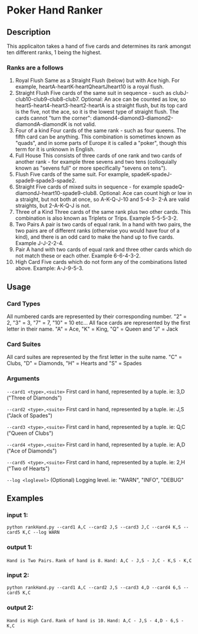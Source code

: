 # Poker Hand Ranker

## Description
This applicaiton takes a hand of five cards and determines its rank amongst ten different ranks, 1 being the highest.

### Ranks are a follows
1. Royal Flush
Same as a Straight Flush (below) but with Ace high. For example, heartA-heartK-heartQheartJheart10
is a royal flush.
2. Straight Flush
Five cards of the same suit in sequence - such as clubJ-club10-club9-club8-club7. Optional: An
ace can be counted as low, so heart5-heart4-heart3-heart2-heartA is a straight flush, but its top
card is the five, not the ace, so it is the lowest type of straight flush. The cards cannot "turn the
corner": diamond4-diamond3-diamond2-diamondA-diamondK is not valid.
3. Four of a kind
Four cards of the same rank - such as four queens. The fifth card can be anything. This
combination is sometimes known as "quads", and in some parts of Europe it is called a "poker",
though this term for it is unknown in English.
4. Full House
This consists of three cards of one rank and two cards of another rank - for example three
sevens and two tens (colloquially known as "sevens full" or more specifically "sevens on tens").
5. Flush
Five cards of the same suit. For example, spadeK-spadeJ-spade9-spade3-spade2.
6. Straight
Five cards of mixed suits in sequence - for example spadeQ-diamondJ-heart10-spade9-club8.
Optional: Ace can count high or low in a straight, but not both at once, so A-K-Q-J-10 and 5-4-3-
2-A are valid straights, but 2-A-K-Q-J is not.
7. Three of a Kind
Three cards of the same rank plus two other cards. This combination is also known as Triplets or
Trips. Example 5-5-5-3-2.
8. Two Pairs
A pair is two cards of equal rank. In a hand with two pairs, the two pairs are of different ranks
(otherwise you would have four of a kind), and there is an odd card to make the hand up to five
cards. Example J-J-2-2-4.
9. Pair
A hand with two cards of equal rank and three other cards which do not match these or each
other. Example 6-6-4-3-2.
10. High Card
Five cards which do not form any of the combinations listed above. Example: A-J-9-5-3.


## Usage
### Card Types
All numbered cards are represented by their corresponding number.
"2" = 2, "3" = 3, "7" = 7, "10" =  10 etc...
All face cards are represented by the first letter in their name.
"A" = Ace, "K" = King, "Q" = Queen and "J" = Jack

### Card Suites
All card suites are represented by the first letter in the suite name.
"C" = Clubs, "D" = Diamonds, "H" = Hearts and "S" = Spades

### Arguments
`--card1 <type>,<suite>`
First card in hand, represented by a tuple. ie: 3,D ("Three of Diamonds")
	
`--card2 <type>,<suite>`
First card in hand, represented by a tuple. ie: J,S ("Jack of Spades")
	
`--card3 <type>,<suite>`
First card in hand, represented by a tuple. ie: Q,C ("Queen of Clubs")
	
`--card4 <type>,<suite>`
First card in hand, represented by a tuple. ie: A,D ("Ace of Diamonds")
	
`--card5 <type>,<suite>`
First card in hand, represented by a tuple. ie: 2,H ("Two of Hearts")

`--log <loglevel>`
(Optional) Logging level. ie: "WARN", "INFO", "DEBUG"
	
	
## Examples
### input 1:
`python rankHand.py --card1 A,C --card2 J,S --card3 J,C --card4 K,S --card5 K,C --log WARN`
### output 1:
`Hand is Two Pairs.`
`Rank of hand is 8.`
`Hand: A,C - J,S - J,C - K,S - K,C`
	
	
### input 2:
`python rankHand.py --card1 A,C --card2 J,S --card3 4,D --card4 6,S --card5 K,C`
### output 2:
`Hand is High Card.`
`Rank of hand is 10.`
`Hand: A,C - J,S - 4,D - 6,S - K,C`